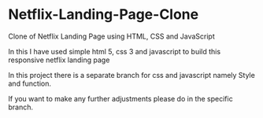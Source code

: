 # Netflix-Landing-Page-Clone
Clone of Netflix Landing Page using HTML, CSS and JavaScript

In this I have used simple html 5, css 3 and javascript to build this responsive netflix landing page

In this project there is a separate branch for css and javascript namely Style and function.

If you want to make any further adjustments please do in the specific branch.
